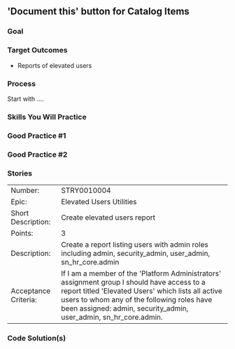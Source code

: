 ## 'Document this' button for Catalog Items

### Goal


### Target Outcomes

* Reports of elevated users


### Process

Start with ....


### Skills You Will Practice


### Good Practice #1


### Good Practice #2



### Stories

|             |             |
| ----------- | ----------- |
|Number:         | STRY0010004 |
|Epic:          |  Elevated Users Utilities |
|Short Description:      | Create elevated users report  |
|Points: |  3|
|Description:      |Create a report listing users with admin roles including admin, security_admin, user_admin, sn_hr_core.admin |
|Acceptance Criteria:      |  If I am a member of the 'Platform Administrators' assignment group I should have access to a report titled 'Elevated Users' which lists all active users to whom any of the following roles have been assigned: admin, security_admin, user_admin, sn_hr_core.admin. |




### Code Solution(s)



